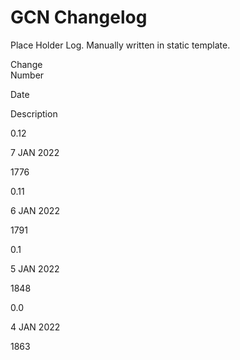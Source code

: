 GCN Changelog
=============

Place Holder Log. Manually written in static template.

Change  
Number

Date

Description

0.12

7 JAN 2022

1776

0.11

6 JAN 2022

1791

0.1

5 JAN 2022

1848

0.0

4 JAN 2022

1863
